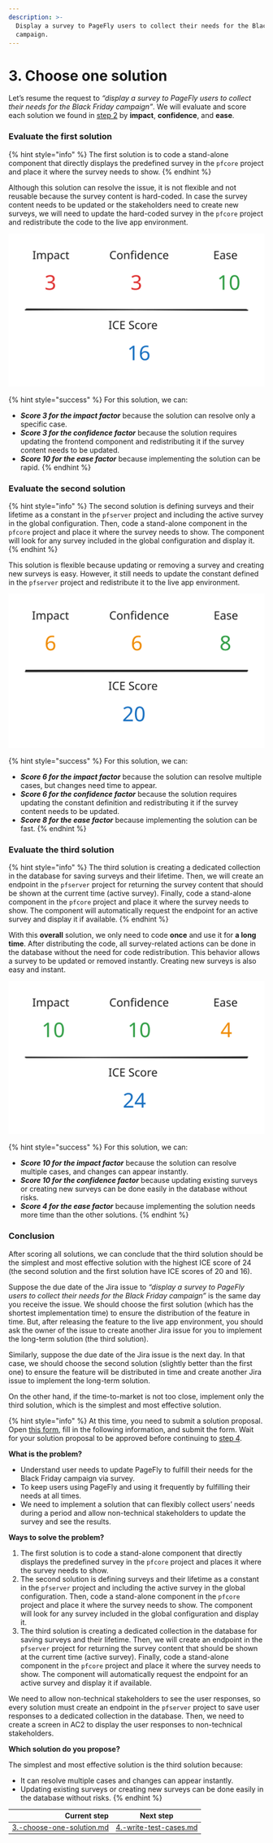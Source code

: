 ```yaml
---
description: >-
  Display a survey to PageFly users to collect their needs for the Black Friday
  campaign.
---
```


# 3. Choose one solution

Let’s resume the request to _“display a survey to PageFly users to collect their needs for the Black Friday campaign”_. We will evaluate and score each solution we found in [step 2](2.-find-multiple-solutions.md) by **impact**, **confidence**, and **ease**.

### Evaluate the first solution

{% hint style="info" %}
The first solution is to code a stand-alone component that directly displays the predefined survey in the `pfcore` project and place it where the survey needs to show.
{% endhint %}

Although this solution can resolve the issue, it is not flexible and not reusable because the survey content is hard-coded. In case the survey content needs to be updated or the stakeholders need to create new surveys, we will need to update the hard-coded survey in the `pfcore` project and redistribute the code to the live app environment.

<img src="../../../.gitbook/assets/file.excalidraw (3).svg" alt="" class="gitbook-drawing">

{% hint style="success" %}
For this solution, we can:

* &#x20;_**Score 3 for the impact factor**_ because the solution can resolve only a specific case.
* _**Score 3 for the confidence factor**_ because the solution requires updating the frontend component and redistributing it if the survey content needs to be updated.
* _**Score 10 for the ease factor**_ because implementing the solution can be rapid.
{% endhint %}

### Evaluate the second solution

{% hint style="info" %}
The second solution is defining surveys and their lifetime as a constant in the `pfserver` project and including the active survey in the global configuration. Then, code a stand-alone component in the `pfcore` project and place it where the survey needs to show. The component will look for any survey included in the global configuration and display it.
{% endhint %}

This solution is flexible because updating or removing a survey and creating new surveys is easy. However, it still needs to update the constant defined in the `pfserver` project and redistribute it to the live app environment.

<img src="../../../.gitbook/assets/file.excalidraw (4).svg" alt="" class="gitbook-drawing">

{% hint style="success" %}
For this solution, we can:

* _**Score 6 for the impact factor**_ because the solution can resolve multiple cases, but changes need time to appear.
* _**Score 6 for the confidence factor**_ because the solution requires updating the constant definition and redistributing it if the survey content needs to be updated.
* _**Score 8 for the ease factor**_ because implementing the solution can be fast.
{% endhint %}

### Evaluate the third solution

{% hint style="info" %}
The third solution is creating a dedicated collection in the database for saving surveys and their lifetime. Then, we will create an endpoint in the `pfserver` project for returning the survey content that should be shown at the current time (active survey). Finally, code a stand-alone component in the `pfcore` project and place it where the survey needs to show. The component will automatically request the endpoint for an active survey and display it if available.
{% endhint %}

With this **overall** solution, we only need to code **once** and use it for **a long time**. After distributing the code, all survey-related actions can be done in the database without the need for code redistribution. This behavior allows a survey to be updated or removed instantly. Creating new surveys is also easy and instant.

<img src="../../../.gitbook/assets/file.excalidraw (2) (1) (1).svg" alt="" class="gitbook-drawing">

{% hint style="success" %}
For this solution, we can:

* _**Score 10 for the impact factor**_ because the solution can resolve multiple cases, and changes can appear instantly.
* _**Score 10 for the confidence factor**_ because updating existing surveys or creating new surveys can be done easily in the database without risks.
* _**Score 4 for the ease factor**_ because implementing the solution needs more time than the other solutions.
{% endhint %}

### Conclusion

After scoring all solutions, we can conclude that the third solution should be the simplest and most effective solution with the highest ICE score of 24 (the second solution and the first solution have ICE scores of 20 and 16).

Suppose the due date of the Jira issue to _“display a survey to PageFly users to collect their needs for the Black Friday campaign”_ is the same day you receive the issue. We should choose the first solution (which has the shortest implementation time) to ensure the distribution of the feature in time. But, after releasing the feature to the live app environment, you should ask the owner of the issue to create another Jira issue for you to implement the long-term solution (the third solution).

Similarly, suppose the due date of the Jira issue is the next day. In that case, we should choose the second solution (slightly better than the first one) to ensure the feature will be distributed in time and create another Jira issue to implement the long-term solution.

On the other hand, if the time-to-market is not too close, implement only the third solution, which is the simplest and most effective solution.

{% hint style="info" %}
At this time, you need to submit a solution proposal. Open [this form](https://docs.google.com/forms/d/e/1FAIpQLSc8IcTnfy\_6Y92hScpEwUMpfWXQengWYQtxPXiXPbmStBWilw/viewform), fill in the following information, and submit the form. Wait for your solution proposal to be approved before continuing to [step 4](4.-write-test-cases.md).

**What is the problem?**

* Understand user needs to update PageFly to fulfill their needs for the Black Friday campaign via survey.
* To keep users using PageFly and using it frequently by fulfilling their needs at all times.
* We need to implement a solution that can flexibly collect users’ needs during a period and allow non-technical stakeholders to update the survey and see the results.

**Ways to solve the problem?**

1. The first solution is to code a stand-alone component that directly displays the predefined survey in the `pfcore` project and places it where the survey needs to show.
2. The second solution is defining surveys and their lifetime as a constant in the `pfserver` project and including the active survey in the global configuration. Then, code a stand-alone component in the `pfcore` project and place it where the survey needs to show. The component will look for any survey included in the global configuration and display it.
3. The third solution is creating a dedicated collection in the database for saving surveys and their lifetime. Then, we will create an endpoint in the `pfserver` project for returning the survey content that should be shown at the current time (active survey). Finally, code a stand-alone component in the `pfcore` project and place it where the survey needs to show. The component will automatically request the endpoint for an active survey and display it if available.

We need to allow non-technical stakeholders to see the user responses, so every solution must create an endpoint in the `pfserver` project to save user responses to a dedicated collection in the database. Then, we need to create a screen in AC2 to display the user responses to non-technical stakeholders.

**Which solution do you propose?**

The simplest and most effective solution is the third solution because:

* It can resolve multiple cases and changes can appear instantly.
* Updating existing surveys or creating new surveys can be done easily in the database without risks.
{% endhint %}

|                                                                  Current step | Next step                                                               |
| ----------------------------------------------------------------------------: | ----------------------------------------------------------------------- |
| [3.-choose-one-solution.md](../processes/3.-choose-one-solution.md "mention") | [4.-write-test-cases.md](../processes/4.-write-test-cases.md "mention") |
